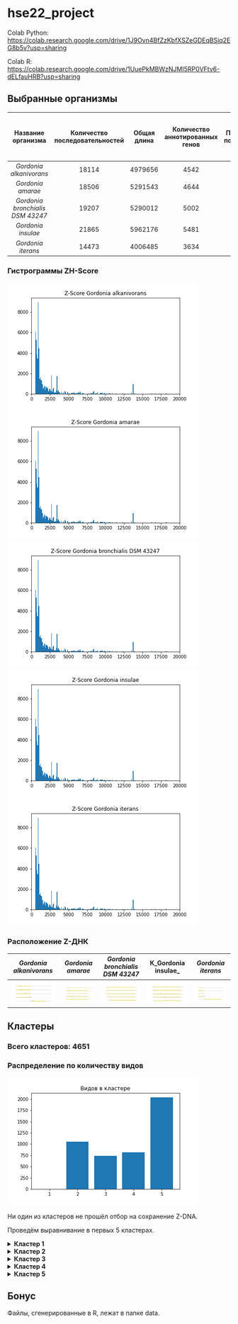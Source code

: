 # hse22_project

Colab Python: https://colab.research.google.com/drive/1J9Ovn4BfZzKbfXSZeGDEqBSiq2EG8b5v?usp=sharing

Colab R: https://colab.research.google.com/drive/1UuePkMBWzNJMI5RP0VFtv6-dELfauHRB?usp=sharing

## Выбранные организмы

| Название организма | Количество последовательностей | Общая длина |  Количество аннотированных генов  | Процент покрытия | Количество участков с ZH-Score > 500  | Общая длина участков с ZH-Score > 500 |
|:-----:|:-------:|:--------:|:-------:|:-------:|:-------:|:-------:|
| _Gordonia alkanivorans_   | 18114 | 4979656 | 4542 | 91.67 | 57900 | 576018 |
| _Gordonia amarae_    | 18506 | 5291543 | 4644 | 90.24 | 56255 | 567694 |
| _Gordonia bronchialis DSM 43247_    | 19207 | 5290012 | 5002 | 92.50 | 63125 | 628254 |
| _Gordonia insulae_   | 21865 | 5962176 | 5481 | 92.33 | 75253 | 751200 |
| _Gordonia iterans_   | 14473 | 4006485 | 3634 | 90.49 | 59055 | 588378 |


### Гистрограммы ZH-Score

![alk](/img/alk.png)
![ama](/img/ama.png)
![bro](/img/bro.png)
![ins](/img/ins.png)
![ite](/img/ite.png)

### Расположение Z-ДНК
| _Gordonia alkanivorans_ | _Gordonia amarae_ | _Gordonia bronchialis DSM 43247_ |  К_Gordonia insulae_  | _Gordonia iterans_ |
|:-----:|:-------:|:--------:|:-------:|:-------:|
|![alk_g](/img/alk_g.png)|![ama_g](/img/ama_g.png)|![bro_g](/img/bro_g.png)|![ins_g](/img/ins_g.png)|![ite](/img/ite_g.png)|


## Кластеры 

### Всего кластеров: 4651
### Распределение по количеству видов

![clusters](/img/clust.png)

Ни один из кластеров не прошёл отбор на сохранение Z-DNA. 

Проведём выравнивание в первых 5 кластерах.

<details>
<summary><b>Кластер 1</b></summary>
>ACY19362.1_chromosomal_replication_initiator_protein_DnaA_Gordonia_bronchialis_DSM_43247
MTSDRDTFG-----EVWQQVVAELNDDEAARDHEPLTRQQKAWLSLVRPLTLAEGFALLTVPTPLVQEQIERNLRDTIRSALSKHLGQPVDLGVRIATPPAEEPVAEPIPAV----------------------LPADDGLSAALTTGVPTPAPGAPFRGPGPVDPAS--ERPR------PDTGDWTAYFAERPTTAPAVPSAN-LNPKYTFDTFVIGASNRFAHASAVAVSEAPARAYNPLFIWGESGLGKTHLLHAAGHYAQRLFPGMRVKYVSTEEFTNDFINSLRDDRRVAFKRRYRDVDVLLVDDIQFLMGKEGIQEEFFHTFNTLHNASKQIVISSDRPPKQLATLEDRLRTRFEWGLITDVQPPDLETRIAILRKKAQMDNIA-VPDDVLELIASKIERNIRELEGALIRVTAFASLNNAELDKSLADVVLQALLPNSGTLEISAASILAITAEYFDISVEELRGPGKTRSIAQARQISMYLCRELTDLSLPKIGETFDRDHTTVMYAERKIRKEMAERRKVYDHVQELTARIKQRAVR
>AVL99165.1_chromosomal_replication_initiator_protein_DnaA_Gordonia_iterans
MADEHDSFS-----AIWSRVVAELSDA-APPDSPPLSRQQKAWLSLVHPLTITSGFALLTAPTALVQEQIERNLRDTISNALSRHLGEPVEIAVRIAEAP-EEPAPAADPVT------------------------AAPPPQNVERVNTGEHAIPARSEGTR----------------------DWASYFDDKHTATPAADSTTTLHPKYTFDTFVIGTSNRFAHASAVAVAEAPARAYNPLFIWGESGLGKTHLLHAAGHYAQRLFPGMRVKYVSTEEFTNDFINSLRDDRQMAFKSRYREVDMLLVDDIQFLEGKEGIQEEFFHTFNVLHNSNKQIVVSSDRPPSKLATLEDRLRTRFEWGLITDVQPPDLETRIAILRKKAQMDKLDQVPDDVLELIASRIERNIRELEGALIRVTAFASLQNTELDRSLAEVVLKALIPDTGPADISAAGIIAITADYYNISVDDLRGTGRKSPLVTYRQIAMYLCRELTDLSLPQIGEAFNRDHTTVIHANRKISEKIGTSTDIYNDVSQLTERIKKRARS
>AZG47030.1_Chromosomal_replication_initiator_protein_DnaA_Gordonia_insulae
MMSDRDSFG-----EIWQSVVAELNNDAAAHDHEPLTRQQKAWLSLVQPLTLAEGFALLTVPTPLVQEQIERNLRDTIRSVLSRHLGQPVDLGVRISTPVVEDPLPDTTTPV----------------------IDRLDGTRGTSQIDGAVAAVAAPTPSTAPSGFDGRGERATG-----PEPADWSTYFAERPTSGQSPSSAN-LSPKYTFDTFVIGASNRFAHASAVAVAEAPARAYNPLFIWGESGLGKTHLLHAAGHYAQRLFPGMRVKYVSTEEFTNDFINSLRDDRRVAFKRRYRDVDVLLVDDIQFLIGKEGIQEEFFHTFNTLHNASKQIVVSSDRPPKQLATLEDRLRTRFEWGLITDVQPPDLETRIAILRKKAQMDNIA-VPDDVLELIASKIERNIRELEGALIRVTAFASLNNAELDKSLAEVVLQALLPNSGTLEVSAASILAITAEYFDISVEELRGPGKTRSIAQARQISMYLCRELTDLSLPKIGETFDRDHTTVMYAERKIRKEMAERRKVYDHVQELTARIKQRAV-
>AZZ80457.1_chromosomal_replication_initiator_protein_DnaA_Gordonia_alkanivorans
MTSDRDTFG-----EVWQQVVAELNDDEAARDHEPLTRQQKAWLSLVRPLTLTEGFALLTVPTALVQEQIERNLRETIRSVLSRHLNEPVDLGVRIQTPRNDEPMPEPAAPE----------------------PRVVNGAAPVDYSAVPGAAIGAGFPATPGAGPAPGGDTGR------P-SGDWASYFAERPTSTPSPSGAN-LNPKYTFDTFVIGASNRFAHASAVAVSEAPARAYNPLFIWGESGLGKTHLLHAAGHYAQRLFPGMRVKYVSTEEFTNDFINSLRDDRRVAFKRRYRDVDVLLVDDIQFLVGKEGIQEEFFHTFNTLHNASKQIVISSDRPPKQLATLEDRLRTRFEWGLITDVQPPDLETRIAILRKKAQMDNIA-VPDDVLELIASKIERNIRELEGALIRVTAFASLNDAALDKSLADVVLQALLPNSGTLEVSAASILAITAEYFDISVEELRGPGKTRSIAQARQISMYLCRELTDLSLPKIGETFDRDHTTVMYAERKIRKEMAERRKVYDHVQELTARIKQRAVG
>QHN20145.1_chromosomal_replication_initiator_protein_DnaA_Gordonia_amarae
MTSDRDSFSRDSFTEVWQRVVAELNSD-SAIGHDPLTRQQKAWLSLVQPLTLVEGFALLAVPTPLVQEQIERNLRDTITTVLSRHLGHPVDLGVRIAAPTEPAPVSGAAAPETETVVTDSSTGRPGNGDFPGGDFPSQDHTPGNGYRPDTPHYSDAQHYSQEPAHYSADERRPIPRPPGTDSDSDWSSYFTGRNAPQPQPTSAN-LNPKYTFDTFVIGASNRFAHASAVAVAEAPARAYNPLFIWGESGLGKTHLLHAAGHYAQRLFPGMRVKYVSTEEFTNDFINSLRDDRRVQFKDRYRAIDVLLVDDIQFLVGREGIQEEFFHTFNTLHNNSKQIVISSDRPPKQLATLEDRLRTRFEWGLITDVQPPDLETRIAILRKKAQMDTIA-VPDDVLELIASKIERNIRELEGALIRVTAFASLNNTELNKSLAEVVLEALLPNSESLEISAASILAITAEYFDISVDELRGPQKTRSIANARQISMYLCRELTDLSLPKIGETFDRDHTTVMYAEKKIRKQMNENRKVYDHVQELAARIKQRAV-
</details>

<details>
<summary><b>Кластер 2</b></summary>
>ACY19363.1_DNA_polymerase_III_beta_subunit_Gordonia_bronchialis_DSM_43247
MKFRVARDEFADSVAWVARSLPSRPPVPVLGCVVLGA-DDG-----LTISGFDYEVSAQESIAAEIAEPGQVLVSGRLLADITKALPNKPVDVTLDGARVAIACGSAKFSLPTMPVEDYPQLPDVPAISGTIPTQLFAEAISQVAIAAGRDDTLPMLTGVRVEIEGSTVVLAATDRFRLAVRELQWEPTDPDTSGAVLVPAKTLSESAKTAGAEGTGVVSLAFGNGSAIGNDGILGILGETKRTTTRLLDAEFPKFRQLLPASHTAIATIDSAPLIEAIKRVALVAERGAQVRLEFGEGSVLLTAGGDEAGKAEEELPVQFAGEALTIAFNPGYLLDGLSAINADTVDFGFTTPS-----------RPAVLRPSSGEQPAADESGAFAAPESAFTYLLMPVRLPG
>AVL99166.1_DNA_polymerase_III_subunit_beta_Gordonia_iterans
MKFRVVRDEFADAVAWVARSLPSRPPVPVLGCVVLTATEQG-----LQVAGFDYEVSATETISAEVAEGGTVLVSGKLLADITRALPNKPVDVTIDGARVAIACGSSKFSLPTMPVEDYPDLPDVPEETGTVPGGLFAEAVSQVAVAAGRDDTLPMLTGVRVEIDGDRIVLAATDRFRLAVRELDWMPRDSAATGAALVPAKTLSDAAKSAGADHAGSVELAFGSGQAIGADGILGITSGPKKTTTRLLDAEFPKFRQLFPASHTSVAAVESAALIEAIKRVSLVAERGAQIRMDFGHDSVLLTAGGDEAGKAEESLDVQFYGEPILIAFNPTYLLDGLAAIGAPRVQFGFTNPEPDGSGERRAAIRPAVLRPASEDEPAADESGSFLAPQSEFSYLLMPVRLPG
>AZG47031.1_DNA_polymerase_III_subunit_beta_Gordonia_insulae
MKFRVARDEFADSVAWVARSLPARPPVPVLGCVVLTAGDN-----GLEVSGFDYEVSAQETVAAEVADSGKVLVSGRLLADITKALPNKPVDVSLDGTRVAITCGSAKFSLPTMPVEDYPELPKPPTVTGTIPAQIFAEAIGQVAVAAGRDDTLPMLTGVRVEIDGNRVVLAATDRFRLAVRELEWDPTAPDTSGAVLVPAKTLSESARTAGSESTGQISLAFGSGSGIGGEGILGILGETKRTTTRLLDAEFPKFRQLLPASHTAVATIDSAPLIEAIKRVALVAERGAQVRMEFNEGSLLLTAGGDEAGKAEEELPVQFQGEPLTIAFNPGYLQDGLSAIGVPSVDFGFTTPS-----------RPAVLRPSTGEEPVADESGAFVAPDSVFTYLLMPVRLPG
>AZZ80456.1_DNA_polymerase_III_subunit_beta_Gordonia_alkanivorans
MKFRVARDEFADSVAWVARSLPSRPPVPVLGCVVLNVGETG-----LTVSGFDYEVSAQENLGAEVAEPGQVLVSGRLLADITKALPNKPVDVTLDGSRVAITCGSAKFSLPTMPVEDYPQLPDVPAITGTIPSQLFAEAISQVAVAAGKDDTLPMLTGVRVEIEGNSVVLAATDRFRLAVRELQWEPSDPDTKGAVLVPAKTLSESAKTAGAEGTGVVSLAFGSGAAIGSDGILGILGETKKTTTRLLDAEFPKFRQLLPASHTAVATIDSAPLIEAIRRVALVAERGAQVRMEFTEGSVLLTAGGDEAGKAEEELPVSFHGEPLTIAFNPGYLQDGLSAINADSVDFGFTTPS-----------RPAVLRPASGEDPVADESGAYVAPESAFSYLLMPVRLPG
>QHN20146.1_DNA_polymerase_III_subunit_beta_Gordonia_amarae
MKFRVARDEFAESVTWVARSLPSRPPVPVLGCVVLTAGDTEPGRDGLTVSGFDYEVSAEETISAEVAEPGRVLVSGRLLADITKALPHKPVDVSLDGSRVAISCGSAKFSLPTMPVEDYPEMPKVPDVTGSLPAGIFAEAITQVAVAAGRDDTLPMLTGVRLEIEGNTVVLAATDRFRLAVRELEWQPTTAEVSGAVLVPAKTLSDSAKTAGSE--GNVELAFGSGGNVGSEGILGILGQNKRTTTRLLDAEFPKFRQLLPASHTAIATIEAAPLIEAIKRVALVAERGAQVRLEFGAGSVLLTAGGDEAGKAEESLEVNFHGEPLTIAFNPGYLLDGLSAMGASSVDFGFTTPS-----------RPAVLRPSSGEEPVADESGAFVAPDSVFTYLLMPVRLPG


</details>


<details>
<summary><b>Кластер 3</b></summary>
>ACY19364.1_DNA_replication_and_repair_protein_RecF_Gordonia_bronchialis_DSM_43247
MFVRELHLRDFRSWRTADLELAAEPTVFTGRNGFGKTNILEALQYLATLRSHRVSTDAPLVHSGATSALVTATVENSGRELTAQLRINAEGANKASINNGPPRRAREVIGILRTVLFAPEDLSLVRGDPTDRRRFIDELVAQRGPLHVAARSDYDRVLRQRAALLKTAGAAMRRGGGDAASVISTLDVWDAQLAEHGAAVTAARVDVLNELRPHVTEAYASIAPHSRPTDLAYLPAAGPDVLPPAGARADVAAIGETLLAQLAQVRTKEIERGVCLVGPHRDDVGIILGDDIAKGFASHGESWSLALALRLGSVALTRAEGVEPVIMLDDVFAELDATRRRKLATFTSDAEQLLVTAAVAEDIPDEIGGRRIGVEVLDDADGRRSVLTPAAADTEGT----------------------------
>AVL99168.1_DNA_replication/repair_protein_RecF_Gordonia_iterans
MFVRALALSDYRSWDRMEIDLRPEPTIFVGRNGFGKTNLLESLFYLATLRSHRVSADAPLVRTGAGAATVRSTVENDGRELTVELTIAAQGSNKATVNTAPVRRPREILGILRAVLFAPEDLALVRGDPAERRRFLDEIVVQLRPIAAGSRADYDRVLRQRSALLKTAGAAMRRSSSEADSVMSTLDVWDEQLAQFGAEVTADRLAVIRELNPLVTQAYSSIAPHSRPARISYRAAAGPEVDASWGGPAAVDEIREVLAARLREVRSKEIDRGLCLIGPHRDDLLLSLGDEPAKGFASHGESWSMALSLRLACVDLLRADGVEPVIMLDDVFAELDAARREKLAAYTGSAEQLLITAAVGEDIPGVLAGRRVSVGVDQEDGRRRSQIIGDEPIGSEGSGPTDDNR--------------------
>AZG47033.1_DNA_replication_and_repair_protein_RecF_Gordonia_insulae
MFVRELRLRDFRSWRDIDLTLRPEPTIFVGRNGFGKTNLLEAVYYLANLRSHRVSSDGPLVRSGSSAATVLGTVENTGRELTVQVQINAEGANKATVNGSPSRRARDVLGILRAVMFAPEDLLLVRGDPSDRRRFVDELVAQRGPRWAAARSDYDRVLRQRSALLKTAGAALRRGGSDADSVISTLDVWDGQLADLGGQVTAARIDVLRDLAPHVTASYASIAPHSRPATLAYRAAAGPEVTSPAEGTASAAGIAEILLARLGELRSKEIDRGVSLVGPHRDDIDIVLGDDVAKGFASHGESWSLALALRLGSVELVRAEGVEPVIMLDDVFAELDVQRRAQLVAFTESAEQLLITAAVPDDIPTSIAGRRVSVGVVEDNGGRHSVVLDDVQASEATGNVSASEATGSVSASEATGQTTAGEGTG
>AZZ80455.1_DNA_replication/repair_protein_RecF_Gordonia_alkanivorans
MFVRELHLRDFRSWQAVDLDLRPGPTVFTGRNGFGKTNLLEALFYLATLRSHRVSSDAPLVHSGSASALVTATVENEGRELTAELRINAEGANKASINRSPARRSRDLLGILRTVLFAPEDLSLVRGDPGDRRRFIDELVAQRGPRWVAARADYDRVLRQRSALLKTAAAALRRGGDQAESVISTLDVWDGQLADLGGQVTAARLQVLAELEPHFTRSYASIAPHSRPATLRYRPAGGVEVET-----ATAESISEILAARLSDLRDKEIDRGMCLVGPHRDDIDIVLGTDVAKGFASHGESWSLALALRLGSVELTRAEGIEPVIMLDDVFAELDAKRREKLVEFTAGAEQLLITAAVADDIPGEIGGRRILVDVVEDADGRRSTVVGDESDSPPE---RVGEPVSGVSDE-------------
>QHN20147.1_DNA_replication/repair_protein_RecF_Gordonia_amarae
MYVRHLSVRDFRSWRSLELDLQPETTIFVGRNGFGKTNILEALYYLTNLRSHRVSTDAPLVQHGAASAVIAATVEHNGRELTAELTVNAAGANKARINGSPARRPRELIGILRSVMFAPEDLLLVRGDPADRRRFVDELVAGQGPRWVAARADYDKVLRQRTALLKTAGAAMRRGGGEAASVISTLDVWDGQLADLGAQITAARIDVLAALRPHVVTAYASIAPHSRPADLRYRPAAGPHLLPGPGESAAPEEIRAHLLAGLAELRNKEIERGVCLVGPHRDDVDVVLGDQVAKGFASHGESWSLALSLRLGSVELLRADGIEPVIMLDDVFAELDAARRRQLVEFTASAQQLLITAAVAEDIPDGLGGRTLDIDTVTDDTGRYSRITTLQP---------------------------------


</details>


<details>
<summary><b>Кластер 4</b></summary>
>ACY19365.1_protein_of_unknown_function_DUF721_Gordonia_bronchialis_DSM_43247
MS-------TDPTGTPG----TPDELGGYERARRALEEARAAARAAGKSVGHGRASPVRRPASGN-KKRRRWSGAGPDSRDPQPLGRLAGGVARERGWQAKIGEGTLFGMWDQIVGADIAAHAQPISLRDKVLHVQAESTAWATQLRYVQAQIIAKIAAALGDGMVTSLRITGPKGPSWRKGERHVRGRGPRDTYG
>AVL99169.1_hypothetical_protein_C6V83_01520_Gordonia_iterans
MN-------DDAGHSPG-----------YDVARRALEEARAQAQAAGKQVGRGRSGPVASPRRTGDRRRRTWSGAGPDGRDPQPFGRLVGSLARTRGWSPKISEGAVFGSWPAIVGPEIAAHAEPSALNDGVLHVRAESTAWATQLRYMQPQILAKIAAAVGDGVVKSLRITGPSAPSWRKGPLHVSGRGPRDTYG
>AZG47034.1_hypothetical_protein_D7316_03639_Gordonia_insulae
---------MSETGSPGGG---TSEPTGYERARQALEEARAAARAAGKSVGQGRSSPAARSRRTA-GRRRTWSGSGPDARDPQPLGRLAGHIAKERGWQPHIGQGTLFGMWDQIVGVDIAAHAQPTALSDNVLHIQAESTAWATQLRYMQGTILAKIAGAVGDGMVTTLRITGPKAPSWRKGPRHISGRGPRDTYG
>AZZ80454.1_DUF721_domain-containing_protein_Gordonia_alkanivorans
MSDEAPSSRPDAAGEPSNRPIEPGELGGYERARKALEEARAAARAAGKSVGRGRASPVRRTPRGA-QTRKRWSGSGPDARDPQPFGRLVGGLAKDRGWQEKIGEGTLFGMWDQIVGADIAAHAKPIELRDNVLHVQAESTAWATQLRYVQSQILAKIAAAVGDGVVKSLRISGPKGPSWRKGERHVRGRGPRDTYG
>QHN20148.1_DUF721_family_protein_Gordonia_amarae
MADD-----TSAHTPPNGG--IPKDRGGYELASKALEEARAAARAAGKSVGQGRASPVRR-RRTT-GTRRSWSGAGPDARDPQPFGRLAAQIAGSRGWQADLGKGMVFGMWDTIVGPDIAAHAQPTLLRDKVLHVQAESTAWATQLRYIQSQVLAKIAEGVGHGVVTSLRITGPKAPSWKKGPRSVPGRGPRDTYG


</details>


<details>
<summary><b>Кластер 5</b></summary>
>ACY19366.1_DNA_gyrase_B_subunit_Gordonia_bronchialis_DSM_43247
MADSKDTAGS------KSKSKKSGEYSADSISILEGLEAVRKRPGMYIGSTGERGLHHLIWEVVDNSVDEAMAGYASKVEVTLLEDGGVEVVDDGRGIPTDMHATGSPTVEVVMTQLHAGGKFDSDAYAVSGGLHGVGISVVNALSTKVELEINYGGFHWEQTYDHAKPQPLEKGDATRKTGTLVRFWPDPEIF-ETTVFSAETVARRLQEMAFLNKGLTITLTDKRP---RAVEAPPGDANGDESVA---DAAETVKTEEEK-KADAKPKTRTYHYPDGLVDYIKHLN-RTKQPIHNSVIGFTAKGTGHEVEIAMQWNAGYSESVHTFANTINTHEGGTHEEGFRAALTSTVNKYALDKKLLKEKDGKLTGDDIREGLAAVISVKVGDPQFEGQTKTKLGNTEVKGFVQKTCNEHLAHWFESNPAEAKIIIKKAVDSSQARLAARKARELVRRKTATDIGGLPGKLADCRSNDPSKCEVYIVEGDSAGGSAKSGRDSMYQAILPLRGKIINVEKARIDRVLKNAEVQSIITAFGTGIHDEFDIAKLRYHKIVLMADADVDGQHISTLLLTLLFRFMRPLIEHGHVYLAQPPLYKLKWQ--KREPEFAYSDRERDGLLEAGRTAGWKINTDDGIQRYKGLGEMNAKELWETTMDPEVRVLRQVTLDDAAAADELFSILMGEDVAARRSFIARNAKDVRFLDV
>AVL99170.1_DNA_topoisomerase_(ATP-hydrolyzing)_subunit_B_Gordonia_iterans
MADTSSSESK------KPKKSTSGEYGADSISILEGLEAVRKRPGMYIGSTGERGLHHLIWEVVDNSVDEAMAGHATRVDVTILADGGVQVVDDGRGMPVGMHASGVPAVEVIMTQLHAGGKFDSDSYAVSGGLHGVGISVVNALSTKVELEIQRDGHVWTQAYDYAKPNTLTTIGDSTTTGTTVRFWPDGKIF-ETTTFNAETIARRLQEMAFLNKGLTITLTDERLTENEAEAEVEGEG-GD----------ASLKSEEEKASELAKVRSRVYHYPEGLVDFVRHLN-RTKHPIHNTVIDFAAKGEGHEVEIAMQWNNGYSESVHTFANTINTHEGGTHEEGFRAALTSTVNKYALDKKLIKEKDGKLTGDDIREGLAAVISVKVADPQFEGQTKTKLGNTEVKGFVQRTCNEHLGHWFEANPAEAKIIVRKAADSAQARMAARRARELVRRKTATDIGGLPGKLADCRSNDPAKCEVYIVEGDSAGGSAKSGRDSMYQAILPIRGKIINVEKARIDRVLKNAEVQSIITAFGTGIHDEFDLAKLRYHKIVLMADADVDGQHIATLLLTLLFRFMRPLIEHGHVYLAQPPLYKLKWQK-GAEPEYAYSDRERDAMLEAGLAAGKKINKDDGIQRYKGLGEMNASELWETTMNPETRILKKVTLDDAAAADELFSILMGEDVAARRGFIARNAKDVRFLDV
>AZG47035.1_DNA_gyrase_subunit_B_Gordonia_insulae
MADTNDTPGSDSAAEKKRKTKKPDEYGAESISILEGLEAVRKRPGMYIGSTGERGLHHLIWEVVDNSVDEAMAGYASRVDVSLLEDGGVQVVDDGRGIPVSMHATGVPTVEVVMTQLHAGGKFDSDSYAVSGGLHGVGISVVNALSTKVELEIQRDGHKWSQTYDYAKPGTLEKGDATRKTGTTTRFWPDPAIF-ETTTFSAETVARRLQEMAFLNKGLTITLTDNRLSDEAAVAEAEMDGSGDDTAP------EMIKSDAEKARKAAKVRTRTYHYPDGLVDYIKHLN-RTKNPIHTSVVGFTAKGTGHEVEIAMQWNAGYSESVHTFANTINTHEGGTHEEGFRAALTSTVNKYAVDKKLLKEKDGKLTGDDIREGLAAVISVKVGDPQFEGQTKTKLGNTEVKSFVQKTCNEHLGHWFEANPAEAKIIIKKAVDSAQARMAARKARELVRRKTATDIGGLPGKLADCRSNDPSKCEVYIVEGDSAGGSAKSGRDSMYQAILPLRGKIINVEKARIDRVLKNTEVQSIITAFGTGIHDEFDIAKLRYHKIVLMADADVDGQHISTLLLTLLFRFMRPLIEHGHVFLAQPPLYKLKWQ--KSEPEFAYSDRERDGLLEAGRAAGRKINADDGIQRYKGLGEMNAKELWETTMDPAVRVLRQVTLDDAAAADELFSILMGEDVAARRSFIARNAKDVRFLDV
>AZZ80453.1_DNA_topoisomerase_(ATP-hydrolyzing)_subunit_B_Gordonia_alkanivorans
MADTNDTGP-------KKSKKKPSEYGADSINILEGLEAVRKRPGMYIGSTGERGLHHLIWEVVDNSVDEAMAGFASRVDVTLLEDGGVQVVDDGRGIPVEKHRTGVPTVEVVMTQLHAGGKFDSDSYAVSGGLHGVGISVVNALSTKVELEIARDGHNWTQTYSYAKPGALEQGDATRKTGTTVRFWPDPDIFTETTRFNAETVARRLQEMAFLNKGLTITLTDQRP---QAVEPP-GDPNGDEDAP-TTDVAEVVLSETEKAQAAAKPKTRTYHYPDGLVDYIKHLN-RTKQSIHNTVIGFSAKGEGHEVEIAMQWNAGYSESVHTFANTINTHEGGTHEEGFRAALTSTVNKYALEKKLIKEKDGKLTGDDIREGLAAVISAKVSDPQFEGQTKTKLGNTEIKGFVQRTCNEHLGHWFEANPAEAKIIIKKAADSAQARMAARRAREMVRRKTATDIGGLPGKLADCRSNDPTKCEVYIVEGDSAGGSAKSGRDSMYQAILPLRGKIINVEKARIDRVLKNAEVQSIITAFGTGIHDEFDIAKLRYHKIVLMADADVDGQHISTLLLTLLFRFMRPLIEHGHVFLAQPPLYKLKWQ--KSAPEFAYSDRERDGLLEAGRAAGKKINTDDGIQRYKGLGEMNAKELWETTMDPAVRVLRQVTLDDAAAADELFSILMGEDVAARRSFIARNAKDVRFLDV
>QHN20149.1_DNA_topoisomerase_(ATP-hydrolyzing)_subunit_B_Gordonia_amarae
MAETNDASSNN-----RKPNKKPGEYGADSINILEGLEAVRKRPGMYIGSTGERGLHHLIWEVVDNSVDEAMAGYASRVDVTLLADGGVEVIDDGRGIPVATHATGVPTVEVVMTQLHAGGKFDSDSYAVSGGLHGVGISVVNALSTKVELEIKRDGFQWSQTYLNSEPQTLHQGAASRKTGTTTRFWPDPAIFTETTRFNAETVARRLQEMAFLNKGLTITLTDNRP---QAVEAP-GDPNGDGDTPGGTELAEVVQSPAQK--ATAKSKTRTYHYADGLIDYIKHINKRSKNPIHQSVIGFSGKGTGHEVEIAMQWNDGYSESIHTFANTINTHEGGTHEEGFRAALTSTVNKYAADKKLIKEKDTKLTGDDIREGLAAVISVKVSDPQFEGQTKTKLGNTEVKGFVQKICNEHLAHWFESNPAEAKNIIKKAVDSAQARAAARRARDMVRRKTATDIGGLPGKLADCRSNDPALCEVYIVEGDSAGGSAKSGRDSMYQAILPIRGKIINVEKARIDRVLKNTEVQSIITAFGTGIHDEFDIAKLRYHKIVLMADADVDGQHISTLLLTLLFRFMRPLIEHGHVYLAQPPLYKLKWQGKNAEPEFAYSDRERDGLLEAGRAAGKKINSDDGIQRYKGLGEMNAKELWETTMDPAVRVLRQVTLDDAAAADELFSILMGEDVAARRSFIARNAKDVRFLDV


</details>
  
  



## Бонус

Файлы, сгенерированные в R, лежат в папке data. 
